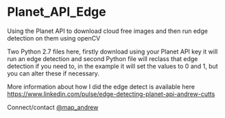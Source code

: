 # Planet_API_Edge
Using the Planet API to download cloud free images and then run edge detection on them using openCV

Two Python 2.7 files here, firstly download using your Planet API key it will run an edge detection and second Python file will reclass that edge detection if you need to, in the example it will set the values to 0 and 1, but you can alter these if necessary.

More information about how I did the edge detect is available here
https://www.linkedin.com/pulse/edge-detecting-planet-api-andrew-cutts

Connect/contact [@map_andrew](https://www.twitter.com/map_andrew)
